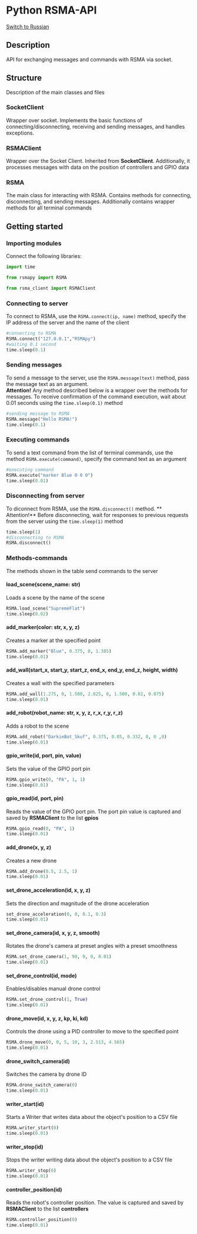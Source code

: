 # Python RSMA-API
[Switch to Russian](../../../Docs/ru/Python/Manual.md)

## Description
API for exchanging messages and commands with RSMA via socket.

## Structure
Description of the main classes and files
### SocketClient
Wrapper over socket. Implements the basic functions of connecting/disconnecting, receiving and sending messages, and handles exceptions. 
### RSMAClient
Wrapper over the Socket Client. Inherited from **SocketClient**. Additionally, it processes messages with data on the position of controllers and GPIO data
### RSMA
The main class for interacting with RSMA. Contains methods for connecting, disconnecting, and sending messages. Additionally contains wrapper methods for all terminal commands

## Getting started

### Importing modules
Connect the following libraries:

```Python
import time

from rsmapy import RSMA

from rsma_client import RSMAClient
```

### Connecting to server
To connect to RSMA, use the ```RSMA.connect(ip, name)``` method, specify the IP address of the server and the name of the client

```Python
#connecting to RSMA
RSMA.connect("127.0.0.1","RSMApy")
#waiting 0.1 second
time.sleep(0.1)
```

### Sending messages
To send a message to the server, use the ```RSMA.message(text)``` method, pass the message text as an argument.\
**Attention!** Any method described below is a wrapper over the methods for messages. To receive confirmation of the command execution, wait about 0.01 seconds using the ```time.sleep(0.1)``` method

```Python
#sending message to RSMA
RSMA.message("Hello RSMA!")
time.sleep(0.1)
```

### Executing commands
To send a text command from the list of terminal commands, use the method ```RSMA.execute(command)```, specify the command text as an argument

```Python
#executing command
RSMA.execute("marker Blue 0 0 0")
time.sleep(0.01)
```

### Disconnecting from server
To diconnect from RSMA, use the ```RSMA.disconnect()``` method.
** Attention!** Before disconnecting, wait for responses to previous requests from the server using the ```time.sleep(1)``` method

```Python
time.sleep(1)
#disconnecting to RSMA
RSMA.disconnect()
```

### Methods-commands
The methods shown in the table send commands to the server

#### load_scene(scene_name: str)
Loads a scene by the name of the scene

```Python
RSMA.load_scene("SupremeFlat")
time.sleep(0.02)
```

#### add_marker(color: str, x, y, z)
Creates a marker at the specified point

```Python
RSMA.add_marker("Blue", 0.375, 0, 1.385)
time.sleep(0.01)
```

#### add_wall(start_x, start_y, start_z, end_x, end_y, end_z, height, width)
Creates a wall with the specified parameters

```Python
RSMA.add_wall(1.275, 0, 1.500, 2.025, 0, 1.500, 0.02, 0.075)
time.sleep(0.01)
```

#### add_robot(robot_name: str, x, y, z, r_x, r_y, r_z)
Adds a robot to the scene

```Python
RSMA.add_robot("DarkieBot_Skuf", 0.375, 0.05, 0.332, 0, 0 ,0)
time.sleep(0.01)
```

#### gpio_write(id, port, pin, value)
Sets the value of the GPIO port pin

```Python
RSMA.gpio_write(0, "PA", 1, 1)
time.sleep(0.01)
```

#### gpio_read(id, port, pin)
Reads the value of the GPIO port pin. The port pin value is captured and saved by **RSMAClient** to the list **gpios**

```Python
RSMA.gpio_read(0, "PA", 1)
time.sleep(0.01)
```

#### add_drone(x, y, z)
Creates a new drone

```Python
RSMA.add_drone(0.5, 2.5, 1)
time.sleep(0.01)
```

#### set_drone_acceleration(id, x, y, z)
Sets the direction and magnitude of the drone acceleration

```Python
set_drone_acceleration(0, 0, 0.1, 0.3)
time.sleep(0.01)
```

#### set_drone_camera(id, x, y, z, smooth)
Rotates the drone's camera at preset angles with a preset smoothness

```Python
RSMA.set_drone_camera(1, 90, 0, 0, 0.01)
time.sleep(0.01)
```

#### set_drone_control(id, mode)
Enables/disables manual drone control

```Python
RSMA.set_drone_control(1, True)
time.sleep(0.01)
```

#### drone_move(id, x, y, z, kp, ki, kd)
Controls the drone using a PID controller to move to the specified point

```Python
RSMA.drone_move(0, 0, 5, 10, 3, 2.513, 4.565)
time.sleep(0.01)
```

#### drone_switch_camera(id)
Switches the camera by drone ID

```Python
RSMA.drone_switch_camera(0)
time.sleep(0.01)
```

#### writer_start(id)
Starts a Writer that writes data about the object's position to a CSV file

```Python
RSMA.writer_start(0)
time.sleep(0.01)
```

#### writer_stop(id)
Stops the writer writing data about the object's position to a CSV file

```Python
RSMA.writer_stop(0)
time.sleep(0.01)
```

#### controller_position(id)
Reads the robot's controller position. The value is captured and saved by **RSMAClient** to the list **controllers**

```Python
RSMA.controller_position(0)
time.sleep(0.01)
```